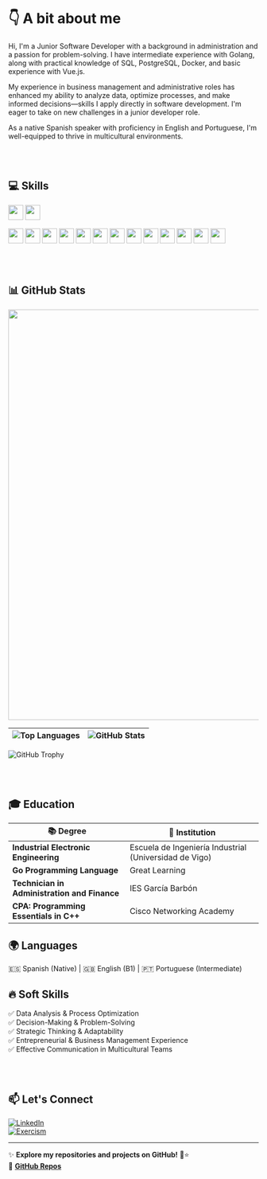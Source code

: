 # 👇 A bit about me  

Hi, I'm a Junior Software Developer with a background in administration and a passion for problem-solving. I have intermediate experience with Golang, along with practical knowledge of SQL, PostgreSQL, Docker, and basic experience with Vue.js.

My experience in business management and administrative roles has enhanced my ability to analyze data, optimize processes, and make informed decisions—skills I apply directly in software development. I'm eager to take on new challenges in a junior developer role.

As a native Spanish speaker with proficiency in English and Portuguese, I'm well-equipped to thrive in multicultural environments.



<br><br>

## 💻 Skills
<a href="https://golang.org"><img src="https://img.shields.io/badge/Go-00ADD8?style=flat-square&logo=go&logoColor=white" height="30"></a>
<a href="https://www.java.com">
  <img src="https://img.shields.io/badge/Java-007396?style=flat-square&logo=java&logoColor=white" height="30">
</a>

<a href="https://www.mysql.com"><img src="https://img.shields.io/badge/SQL-003B57?style=flat-square&logo=MySQL&logoColor=white" height="30"></a>
<a href="https://www.postgresql.org"><img src="https://img.shields.io/badge/PostgreSQL-4169E1?style=flat-square&logo=postgresql&logoColor=white" height="30"></a>
<a href="https://www.docker.com"><img src="https://img.shields.io/badge/Docker-2496ED?style=flat-square&logo=docker&logoColor=white" height="30"></a>
<a href="https://vuejs.org"><img src="https://img.shields.io/badge/Vue.js-4FC08D?style=flat-square&logo=vue.js&logoColor=white" height="30"></a>
<a href="https://github.com"><img src="https://img.shields.io/badge/GitHub-181717?style=flat-square&logo=github&logoColor=white" height="30"></a>
<a href="https://www.postman.com"><img src="https://img.shields.io/badge/Postman-FF6C37?style=flat-square&logo=postman&logoColor=white" height="30"></a>
<a href="https://code.visualstudio.com"><img src="https://img.shields.io/badge/VS%20Code-007ACC?style=flat-square&logo=visual-studio-code&logoColor=white" height="30"></a>
<a href="https://dbeaver.io"><img src="https://img.shields.io/badge/DBeaver-4E4B5C?style=flat-square&logo=dbeaver&logoColor=white" height="30"></a>
<a href="https://slack.com"><img src="https://img.shields.io/badge/Slack-4A154B?style=flat-square&logo=slack&logoColor=white" height="30"></a>
<a href="https://www.markdownguide.org"><img src="https://img.shields.io/badge/Markdown-000000?style=flat-square&logo=markdown&logoColor=white" height="30"></a>
<a href="https://www.gnu.org/software/bash/"><img src="https://img.shields.io/badge/Bash-4EAA25?style=flat-square&logo=gnu-bash&logoColor=white" height="30"></a>
<a href="https://swagger.io/"><img src="https://img.shields.io/badge/Swagger-85EA2D?style=flat-square&logo=swagger&logoColor=black" height="30"></a>
<a href="https://www.linux.org"><img src="https://img.shields.io/badge/Linux-FCC624?style=flat-square&logo=linux&logoColor=black" height="30"></a>


<br><br>

## 📊 GitHub Stats  
<img src="https://ghchart.rshah.org/robertobouses" width="825" />


| ![Top Languages](https://github-readme-stats.vercel.app/api/top-langs/?username=robertobouses&layout=compact) | ![GitHub Stats](https://github-readme-stats.vercel.app/api?username=robertobouses&show_icons=true&theme=discord) |
|---------------------------------------------------------------|-------------------------------------------------------------------------------------------------------------|

![GitHub Trophy](https://github-profile-trophy.vercel.app/?username=robertobouses&row=1&column=6&margin-w=33&theme=flat)


<br><br>

## 🎓 Education  

| 📚 **Degree**                                | 📍 **Institution**                |
|---------------------------------------------|-----------------------------------|
| **Industrial Electronic Engineering**       | Escuela de Ingeniería Industrial (Universidad de Vigo)   |
| **Go Programming Language**                | Great Learning                   |
| **Technician in Administration and Finance**| IES García Barbón                |
| **CPA: Programming Essentials in C++**     | Cisco Networking Academy         |


## 🌍 Languages  
🇪🇸 Spanish (Native) | 🇬🇧 English (B1) | 🇵🇹 Portuguese (Intermediate)  

## 🔥 Soft Skills  
✅ Data Analysis & Process Optimization  
✅ Decision-Making & Problem-Solving  
✅ Strategic Thinking & Adaptability  
✅ Entrepreneurial & Business Management Experience  
✅ Effective Communication in Multicultural Teams  

<br><br> 

## 📫 Let's Connect   

[![LinkedIn](https://img.shields.io/badge/LinkedIn-Connect-blue?logo=linkedin)](https://www.linkedin.com/in/robertobouses/)  
[![Exercism](https://img.shields.io/badge/Exercism-Profile-blueviolet?logo=exercism)](https://exercism.org/profiles/robertobouses)

---
 
✨ **Explore my repositories and projects on GitHub!** 🚀⭐  
🔗 [**GitHub Repos**](https://github.com/robertobouses?tab=repositories)

